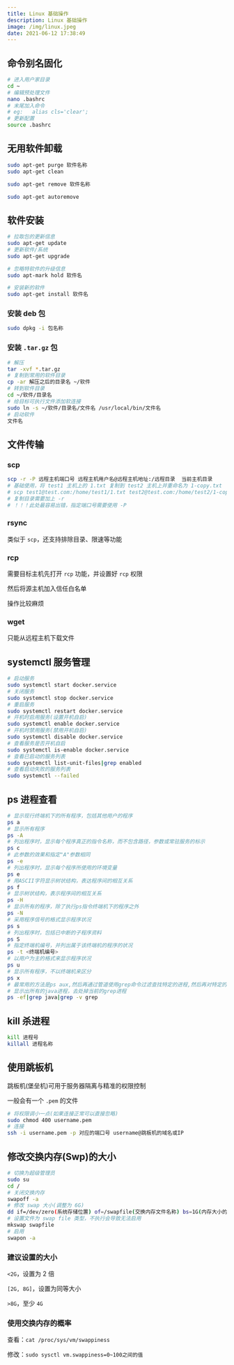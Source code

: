 ```yaml
---
title: Linux 基础操作
description: Linux 基础操作
image: /img/linux.jpeg
date: 2021-06-12 17:38:49
---
```



## 命令别名固化

```bash
# 进入用户家目录
cd ~
# 编辑预处理文件
nano .bashrc
# 末尾加入命令
# eg:   alias cls='clear';
# 更新配置
source .bashrc
```

## 无用软件卸载

```bash
sudo apt-get purge 软件名称
sudo apt-get clean

sudo apt-get remove 软件名称

sudo apt-get autoremove
```

## 软件安装

```bash
# 拉取包的更新信息
sudo apt-get update
# 更新软件/系统
sudo apt-get upgrade

# 忽略特软件的升级信息
sudo apt-mark hold 软件名

# 安装新的软件
sudo apt-get install 软件名
```

### 安装 deb 包

```bash
sudo dpkg -i 包名称
```


### 安装 `.tar.gz` 包

```bash
# 解压
tar -xvf *.tar.gz
# 复制到常用的软件目录
cp -ar 解压之后的目录名 ~/软件
# 转到软件目录
cd ~/软件/目录名
# 给目标可执行文件添加软连接
sudo ln -s ~/软件/目录名/文件名 /usr/local/bin/文件名
# 启动软件
文件名
```

## 文件传输

### scp

```bash
scp -r -P 远程主机端口号 远程主机用户名@远程主机地址:/远程目录  当前主机目录
# 基础使用，将 test1 主机上的 1.txt 复制到 test2 主机上并重命名为 1-copy.txt
# scp test1@test.com:/home/test1/1.txt test2@test.com:/home/test2/1-copy.txt
# 复制目录需要加上 -r
# ！！！此处最容易出错，指定端口号需要使用 -P
```

### rsync

类似于 `scp`，还支持排除目录、限速等功能

### rcp

需要目标主机先打开 `rcp` 功能，并设置好 `rcp` 权限

然后将源主机加入信任白名单

操作比较麻烦

### wget

只能从远程主机下载文件

## systemctl 服务管理

```bash
# 启动服务
sudo systemctl start docker.service
# 关闭服务
sudo systemctl stop docker.service
# 重启服务
sudo systemctl restart docker.service
# 开机时启用服务(设置开机自启)
sudo systemctl enable docker.service
# 开机时禁用服务(禁用开机自启)
sudo systemctl disable docker.service
# 查看服务是否开机自启
sudo systemctl is-enable docker.service
# 查看已启动的服务列表
sudo systemctl list-unit-files|grep enabled
# 查看启动失败的服务列表
sudo systemctl --failed
```

## ps 进程查看

```bash
# 显示现行终端机下的所有程序，包括其他用户的程序
ps a
# 显示所有程序
ps -A
# 列出程序时，显示每个程序真正的指令名称，而不包含路径，参数或常驻服务的标示
ps c
# 此参数的效果和指定"A"参数相同
ps -e
# 列出程序时，显示每个程序所使用的环境变量
ps e
# 用ASCII字符显示树状结构，表达程序间的相互关系
ps f
# 显示树状结构，表示程序间的相互关系
ps -H
# 显示所有的程序，除了执行ps指令终端机下的程序之外
ps -N
# 采用程序信号的格式显示程序状况
ps s
# 列出程序时，包括已中断的子程序资料
ps S
# 指定终端机编号，并列出属于该终端机的程序的状况
ps -t <终端机编号>
# 以用户为主的格式来显示程序状况
ps u
# 显示所有程序，不以终端机来区分
ps x
# 最常用的方法是ps aux,然后再通过管道使用grep命令过滤查找特定的进程,然后再对特定的进程进行操作
# 显示出所有的java进程，去处掉当前的grep进程
ps -ef|grep java|grep -v grep
```

## kill 杀进程

```bash
kill 进程号
killall 进程名称
```

## 使用跳板机

跳板机(堡垒机)可用于服务器隔离与精准的权限控制

一般会有一个 `.pem` 的文件

```bash
# 将权限调小一点(如果连接正常可以直接忽略)
sudo chmod 400 username.pem
# 连接
ssh -i username.pem -p 对应的端口号 username@跳板机的域名或IP
```

## 修改交换内存(Swp)的大小

```bash
# 切换为超级管理员
sudo su
cd /
# 关闭交换内存
swapoff -a
# 修改 swap 大小(调整为 6G)
dd if=/dev/zero(系统存储位置) of=/swapfile(交换内存文件名称) bs=1G(内存大小的单位) count=6(对应单位的数值)
# 设置文件为 swap file 类型，不执行会导致无法启用
mkswap swapfile
# 启用
swapon -a
```

### 建议设置的大小

`<2G`，设置为 2 倍

`[2G, 8G]`，设置为同等大小

`>8G`，至少 `4G`

### 使用交换内存的概率

查看：`cat /proc/sys/vm/swappiness`

修改：`sudo sysctl vm.swappiness=0~100之间的值`